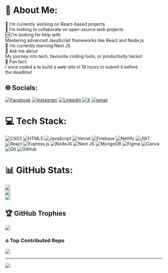 # 💫 About Me:
🎯 I’m currently working on React-based projects<br>🤝 I’m looking to collaborate on open-source web projects<br>🆘 I’m looking for help with<br>Mastering advanced JavaScript frameworks like React and Node.js.<br>🌱 I’m currently learning Next JS<br>💬 Ask me about<br>My journey into tech, favourite coding tools, or productivity hacks!<br>🎉 Fun fact:<br>I once coded a to build a  web-site in 19 hours to submit it before <br>the deadline!


## 🌐 Socials:
[![Facebook](https://img.shields.io/badge/Facebook-%231877F2.svg?logo=Facebook&logoColor=white)](https://facebook.com/mr.warrior03) [![Instagram](https://img.shields.io/badge/Instagram-%23E4405F.svg?logo=Instagram&logoColor=white)](https://instagram.com/irfan_shazid) [![LinkedIn](https://img.shields.io/badge/LinkedIn-%230077B5.svg?logo=linkedin&logoColor=white)](https://linkedin.com/in/irfan-shazid) [![X](https://img.shields.io/badge/X-black.svg?logo=X&logoColor=white)](https://x.com/irfan_shazid07) [![email](https://img.shields.io/badge/Email-D14836?logo=gmail&logoColor=white)](mailto:ishazid57@gmail.com) 

# 💻 Tech Stack:
![CSS3](https://img.shields.io/badge/css3-%231572B6.svg?style=for-the-badge&logo=css3&logoColor=white) ![HTML5](https://img.shields.io/badge/html5-%23E34F26.svg?style=for-the-badge&logo=html5&logoColor=white) ![JavaScript](https://img.shields.io/badge/javascript-%23323330.svg?style=for-the-badge&logo=javascript&logoColor=%23F7DF1E) ![Vercel](https://img.shields.io/badge/vercel-%23000000.svg?style=for-the-badge&logo=vercel&logoColor=white) ![Firebase](https://img.shields.io/badge/firebase-%23039BE5.svg?style=for-the-badge&logo=firebase) ![Netlify](https://img.shields.io/badge/netlify-%23000000.svg?style=for-the-badge&logo=netlify&logoColor=#00C7B7) ![JWT](https://img.shields.io/badge/JWT-black?style=for-the-badge&logo=JSON%20web%20tokens) ![React](https://img.shields.io/badge/react-%2320232a.svg?style=for-the-badge&logo=react&logoColor=%2361DAFB) ![Express.js](https://img.shields.io/badge/express.js-%23404d59.svg?style=for-the-badge&logo=express&logoColor=%2361DAFB) ![NodeJS](https://img.shields.io/badge/node.js-6DA55F?style=for-the-badge&logo=node.js&logoColor=white) ![Next JS](https://img.shields.io/badge/Next-black?style=for-the-badge&logo=next.js&logoColor=white) ![MongoDB](https://img.shields.io/badge/MongoDB-%234ea94b.svg?style=for-the-badge&logo=mongodb&logoColor=white) ![Figma](https://img.shields.io/badge/figma-%23F24E1E.svg?style=for-the-badge&logo=figma&logoColor=white) ![Canva](https://img.shields.io/badge/Canva-%2300C4CC.svg?style=for-the-badge&logo=Canva&logoColor=white) ![Git](https://img.shields.io/badge/git-%23F05033.svg?style=for-the-badge&logo=git&logoColor=white) ![GitHub](https://img.shields.io/badge/github-%23121011.svg?style=for-the-badge&logo=github&logoColor=white)
# 📊 GitHub Stats:
![](https://github-readme-stats.vercel.app/api?username=shazid25&theme=dark&hide_border=false&include_all_commits=true&count_private=true)<br/>
![](https://nirzak-streak-stats.vercel.app/?user=shazid25&theme=dark&hide_border=false)<br/>
![](https://github-readme-stats.vercel.app/api/top-langs/?username=shazid25&theme=dark&hide_border=false&include_all_commits=true&count_private=true&layout=compact)

## 🏆 GitHub Trophies
![](https://github-profile-trophy.vercel.app/?username=shazid25&theme=radical&no-frame=false&no-bg=false&margin-w=4)

### 🔝 Top Contributed Repo
![](https://github-contributor-stats.vercel.app/api?username=shazid25&limit=5&theme=dark&combine_all_yearly_contributions=true)

---
[![](https://visitcount.itsvg.in/api?id=shazid25&icon=0&color=0)](https://visitcount.itsvg.in)

<!-- Proudly created with GPRM ( https://gprm.itsvg.in ) -->

